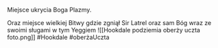 Miejsce ukrycia Boga Plazmy.

Oraz miejsce wielkiej Bitwy gdzie zgniął Sir Latrel oraz sam Bóg wraz ze swoimi sługami w tym Yeggiem
![[Hookdale podziemia oberży uczta foto.png]]
#Hookdale #oberżaUczta